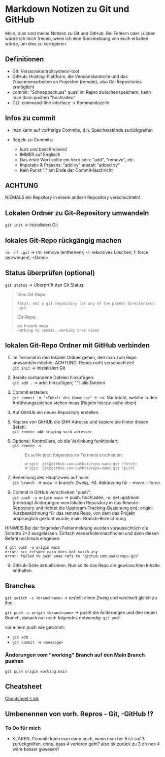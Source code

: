 # Markdown Notizen zu Git und GitHub

Moin, dies sind meine Notizen zu Git und GitHub. 
Bei Fehlern oder Lücken würde ich mich freuen, wenn ich eine Rückmeldung von euch erhalten würde, um dies zu korrigieren.


## Definitionen

- Git: Versionskontrollsystem/-tool
- GitHub: Hosting-Plattform, die Versionskontrolle und das Zusammenarbeiten an Projekten (remote), also Git-Repositories ermöglicht
- commit: "Schnappschuss" quasi im Repro zwischenspeichern, kann man dann pushen "hochladen"
- CLI: command-line interface -> Kommandozeile

## Infos zu commit

- man kann auf vorherige Commits, d.h. Speicherstände zurückgreifen

- Regeln zu Commits:
    - kurz und beschreibend
    - IMMER auf Englisch
    - Das erste Wort sollte ein Verb sein: "add", "remove", etc.
    - Imperativ & Präsens: "add xy" anstatt "added xy"
    - Kein Punkt "." am Ende der Commit-Nachricht

## ACHTUNG

NIEMALS ein Repsitory in einem andern Repository verschachteln!

## Lokalen Ordner zu Git-Repository umwandeln

`git init` -> Inizialisiert Git


## lokales Git-Repo rückgängig machen

`rm -rf .git` -> rm: remove (entfernen); -r: rekursives Löschen; f: force (erzwingen); \<Datei>

## Status überprüfen (optional)

`git status` -> Überprüft den Git Status

> Kein Git-Repo:
>
> ```shell
> fatal: not a git repository (or any of the parent directories): .git
> ```
>
> Git-Repo:
>
> ```shell
> On branch main
> nothing to commit, working tree clean
> ```

## lokalen Git-Repo Ordner mit GitHub verbinden


1. Im Terminal in den lokalen Ordner gehen, den man zum Repo umwandeln möchte. ACHTUNG: Repos nicht verschachteln! <br />
`git init` -> Inizialisiert Git
2. Bereits vorhandene Dateien hinzufügen: <br />
`git add .` -> add: hinzufügen; ".": alle Dateien
3. Commit erstellen: <br />
`git commit -m "<Inhalt des Commits>"` -> -m: Nachricht, welche in den Anführungszeichen stehen muss (Regeln hierzu: siehe oben)
4. Auf GitHUb ein neues Repository erstellen.
5. Kopiere von GitHUb die SHH Adresse und kopiere sie hinter diesen Befehl:<br />
`git remote add origing <ssh-adresse>`
6. Optional: Kontrolliere, ob die Verlinkung funktioniert: <br />
`git remote -v`

    > Es sollte jetzt folgendes im Terminal erscheinen:
    > ```shell
    > origin  git@github.com:author/repo-name.git (fetch)
    > origin  git@github.com:author/repo-name.git (push)
    > ```

7. Benennung des Hauptzweis auf main: <br />
`git branch -M main` -> branch: Zweig, -M: Abkürzung für --move --force
8. Commit in GitHub verschieben "push":<br />
`git push -u origin main` -> push: hochladen, -u: set upstream (überträgt Änderungen vom lokalen Repository in das Remote-Repository und richtet die Upstream-Tracking-Beziehung ein);  origin: Kurzbezeichnung für das remote Repo, von dem das Projekt ursprünglich geklont wurde; main: Branch-Bezeichnung

HINWEIS Bei der folgenden Fehlermeldung wurden voraussichtlich die Schritte 2+3 ausgelassen. Einfach wiederholen/nachholen und dann diesen Befehl nochmals eingeben: 
```shell
$ git push -u origin main
error: src refspec main does not match any
error: failed to push some refs to 'github.com:user/repo.git'
```

9. GitHub-Seite aktualisieren. Nun sollte das Repo die gewünschten Inhalte enthalten.

## Branches

`git switch -c <branchname>` -> erstellt einen Zweig und wechselt gleich zu ihm <br />

`git push -u origin <branchname>` -> pusht die Änderungen und den neuen Branch, danach nur noch folgendes notwendig:
`git push`

vor einem push wie gewohnt: 
- `git add .`
- `git commit -m <message>`


### Änderungen vom "working" Branch auf den Main Branch pushen

`git push origin working:main`


## Cheatsheet

[Cheatsheet-Link](https://github.com/arslanbilal/git-cheat-sheet/blob/master/other-sheets/git-cheat-sheet-de.md)


## Umbenennen von vorh. Repros - Git, -GitHub !?
### To Do für mich

- KLÄREN: Commit: kann man dann auch, wenn man bei 5 ist auf 3 zurückgreifen, ohne, dass 4 verloren geht? also ok zurück zu 3 oh nee 4 wäre besser gewesen?